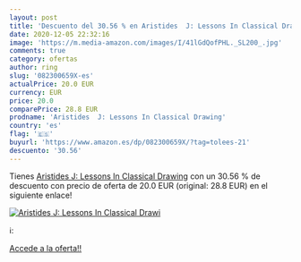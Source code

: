 ```yaml
---
layout: post
title: 'Descuento del 30.56 % en Aristides  J: Lessons In Classical Drawi'
date: 2020-12-05 22:32:16
image: 'https://m.media-amazon.com/images/I/41lGdQofPHL._SL200_.jpg'
comments: true
category: ofertas
author: ring
slug: '082300659X-es'
actualPrice: 20.0 EUR
currency: EUR
price: 20.0
comparePrice: 28.8 EUR
prodname: 'Aristides  J: Lessons In Classical Drawing'
country: 'es'
flag: '🇪🇸'
buyurl: 'https://www.amazon.es/dp/082300659X/?tag=tolees-21'
descuento: '30.56'
---
```


Tienes [Aristides  J: Lessons In Classical Drawing](https://www.amazon.es/dp/082300659X/?tag=tolees-21) con un 30.56 % de descuento con precio de oferta de 20.0 EUR (original: 28.8 EUR) en el siguiente enlace!

[![Aristides  J: Lessons In Classical Drawi](https://m.media-amazon.com/images/I/41lGdQofPHL._SL200_.jpg)](https://www.amazon.es/dp/082300659X/?tag=tolees-21)

ℹ️:


[Accede a la oferta!!](https://www.amazon.es/dp/082300659X/?tag=tolees-21)

